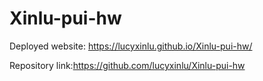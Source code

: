 # Xinlu-pui-hw
Deployed website: https://lucyxinlu.github.io/Xinlu-pui-hw/

Repository link:https://github.com/lucyxinlu/Xinlu-pui-hw
              
